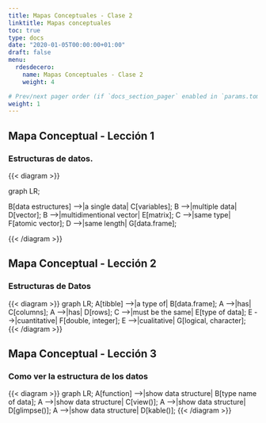 ```yaml
---
title: Mapas Conceptuales - Clase 2
linktitle: Mapas conceptuales
toc: true
type: docs
date: "2020-01-05T00:00:00+01:00"
draft: false
menu:
  rdesdecero:
    name: Mapas Conceptuales - Clase 2
    weight: 4

# Prev/next pager order (if `docs_section_pager` enabled in `params.toml`)
weight: 1
---
```



## Mapa Conceptual - Lección 1
### Estructuras de datos. 


{{< diagram >}}

graph LR;

B[data estructures] -->|a single data| C[variables]; 
B -->|multiple data| D[vector]; 
B -->|multidimentional vector| E[matrix];
C -->|same type| F[atomic vector];
D -->|same length| G[data.frame];

{{< /diagram >}}

## Mapa Conceptual - Lección 2
### Estructuras de Datos

{{< diagram >}}
graph LR;
A[tibble] -->|a type of| B[data.frame];
A -->|has| C[columns];
A -->|has| D[rows];
C -->|must be the same| E[type of data];
E -->|cuantitative| F[double, integer];
E -->|cualitative| G[logical, character];
{{< /diagram >}}

## Mapa Conceptual - Lección 3
### Como ver la estructura de los datos

{{< diagram >}}
graph LR;
A[function] -->|show data structure| B[type name of data];
A -->|show data structure| C[view()];
A -->|show data structure| D[glimpse()];
A -->|show data structure| D[kable()];
{{< /diagram >}}
